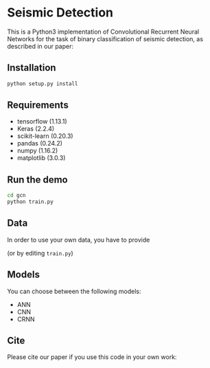 # Seismic Detection

This is a Python3 implementation of Convolutional Recurrent Neural Networks for the task of binary classification of seismic detection, as described in our paper:

## Installation

```bash
python setup.py install
```

## Requirements
* tensorflow (1.13.1)
* Keras (2.2.4)
* scikit-learn (0.20.3)
* pandas (0.24.2)
* numpy (1.16.2)
* matplotlib (3.0.3)

## Run the demo

```bash
cd gcn
python train.py
```

## Data

In order to use your own data, you have to provide 



(or by editing `train.py`)

## Models

You can choose between the following models: 
* ANN
* CNN
* CRNN


## Cite

Please cite our paper if you use this code in your own work:

```

```
